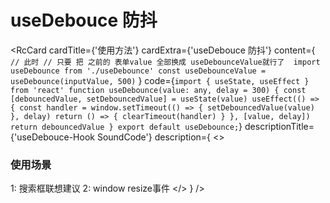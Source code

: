 # useDebouce 防抖
<RcCard
  cardTitle={'使用方法'}
  cardExtra={'useDebouce 防抖'}
  content={
`// 此时
// 只要 把 之前的 表单value 全部换成 useDebounceValue就行了 
import useDebounce from './useDebounce'
const useDebounceValue = useDebounce(inputValue, 500)`
   }
code={`import { useState, useEffect } from 'react'
 function useDebounce(value: any, delay = 300) {
 const [debouncedValue, setDebouncedValue] = useState(value)
 useEffect(() => {
   const handler = window.setTimeout(() => {
     setDebouncedValue(value)
   }, delay)
   return () => {
     clearTimeout(handler)
   }
 }, [value, delay])
   return debouncedValue
}
export default useDebounce;`}
  descriptionTitle={'useDebouce-Hook SoundCode'}
  description={
    <> 
      <h3>使用场景</h3>
      <span>1: 搜索框联想建议</span>
      <span>2: window resize事件</span>
    </>
  }
/>